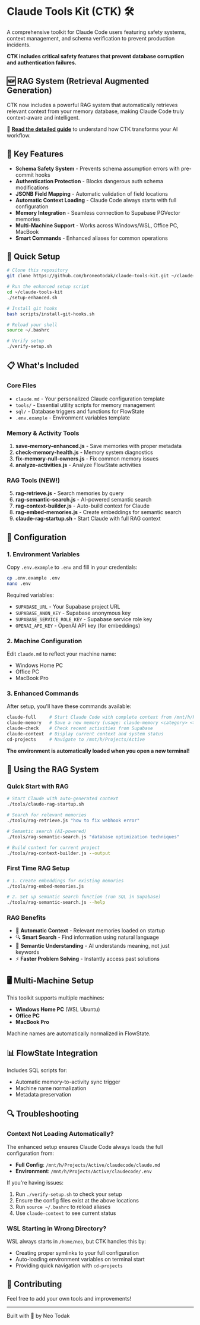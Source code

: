 # Claude Tools Kit (CTK) 🛠️

A comprehensive toolkit for Claude Code users featuring safety systems, context management, and schema verification to prevent production incidents.

**CTK includes critical safety features that prevent database corruption and authentication failures.**

## 🆕 RAG System (Retrieval Augmented Generation)

CTK now includes a powerful RAG system that automatically retrieves relevant context from your memory database, making Claude Code truly context-aware and intelligent.

📖 **[Read the detailed guide](README-DETAILED.md)** to understand how CTK transforms your AI workflow.

## 🎯 Key Features
- **Schema Safety System** - Prevents schema assumption errors with pre-commit hooks
- **Authentication Protection** - Blocks dangerous auth schema modifications
- **JSONB Field Mapping** - Automatic validation of field locations
- **Automatic Context Loading** - Claude Code always starts with full configuration
- **Memory Integration** - Seamless connection to Supabase PGVector memories
- **Multi-Machine Support** - Works across Windows/WSL, Office PC, MacBook
- **Smart Commands** - Enhanced aliases for common operations

## 🚀 Quick Setup

```bash
# Clone this repository
git clone https://github.com/broneotodak/claude-tools-kit.git ~/claude-tools-kit

# Run the enhanced setup script
cd ~/claude-tools-kit
./setup-enhanced.sh

# Install git hooks
bash scripts/install-git-hooks.sh

# Reload your shell
source ~/.bashrc

# Verify setup
./verify-setup.sh
```

## 📋 What's Included

### Core Files
- `claude.md` - Your personalized Claude configuration template
- `tools/` - Essential utility scripts for memory management
- `sql/` - Database triggers and functions for FlowState
- `.env.example` - Environment variables template

### Memory & Activity Tools
1. **save-memory-enhanced.js** - Save memories with proper metadata
2. **check-memory-health.js** - Memory system diagnostics
3. **fix-memory-null-owners.js** - Fix common memory issues
4. **analyze-activities.js** - Analyze FlowState activities

### RAG Tools (NEW!)
5. **rag-retrieve.js** - Search memories by query
6. **rag-semantic-search.js** - AI-powered semantic search
7. **rag-context-builder.js** - Auto-build context for Claude
8. **rag-embed-memories.js** - Create embeddings for semantic search
9. **claude-rag-startup.sh** - Start Claude with full RAG context

## 🔧 Configuration

### 1. Environment Variables
Copy `.env.example` to `.env` and fill in your credentials:
```bash
cp .env.example .env
nano .env
```

Required variables:
- `SUPABASE_URL` - Your Supabase project URL
- `SUPABASE_ANON_KEY` - Supabase anonymous key
- `SUPABASE_SERVICE_ROLE_KEY` - Supabase service role key
- `OPENAI_API_KEY` - OpenAI API key (for embeddings)

### 2. Machine Configuration
Edit `claude.md` to reflect your machine name:
- Windows Home PC
- Office PC
- MacBook Pro

### 3. Enhanced Commands
After setup, you'll have these commands available:

```bash
claude-full     # Start Claude Code with complete context from /mnt/h/Projects/Active/claudecode/
claude-memory   # Save a new memory (usage: claude-memory <category> <title> <content> <importance>)
claude-check    # Check recent activities from Supabase
claude-context  # Display current context and system status
cd-projects     # Navigate to /mnt/h/Projects/Active
```

**The environment is automatically loaded when you open a new terminal!**

## 🧠 Using the RAG System

### Quick Start with RAG
```bash
# Start Claude with auto-generated context
./tools/claude-rag-startup.sh

# Search for relevant memories
./tools/rag-retrieve.js "how to fix webhook error"

# Semantic search (AI-powered)
./tools/rag-semantic-search.js "database optimization techniques"

# Build context for current project
./tools/rag-context-builder.js --output
```

### First Time RAG Setup
```bash
# 1. Create embeddings for existing memories
./tools/rag-embed-memories.js

# 2. Set up semantic search function (run SQL in Supabase)
./tools/rag-semantic-search.js --help
```

### RAG Benefits
- 🎯 **Automatic Context** - Relevant memories loaded on startup
- 🔍 **Smart Search** - Find information using natural language
- 🧠 **Semantic Understanding** - AI understands meaning, not just keywords
- ⚡ **Faster Problem Solving** - Instantly access past solutions

## 🖥️ Multi-Machine Setup

This toolkit supports multiple machines:
- **Windows Home PC** (WSL Ubuntu)
- **Office PC**
- **MacBook Pro**

Machine names are automatically normalized in FlowState.

## 📊 FlowState Integration

Includes SQL scripts for:
- Automatic memory-to-activity sync trigger
- Machine name normalization
- Metadata preservation

## 🔍 Troubleshooting

### Context Not Loading Automatically?
The enhanced setup ensures Claude Code always loads the full configuration from:
- **Full Config**: `/mnt/h/Projects/Active/claudecode/claude.md`
- **Environment**: `/mnt/h/Projects/Active/claudecode/.env`

If you're having issues:
1. Run `./verify-setup.sh` to check your setup
2. Ensure the config files exist at the above locations
3. Run `source ~/.bashrc` to reload aliases
4. Use `claude-context` to see current status

### WSL Starting in Wrong Directory?
WSL always starts in `/home/neo`, but CTK handles this by:
- Creating proper symlinks to your full configuration
- Auto-loading environment variables on terminal start
- Providing quick navigation with `cd-projects`

## 🤝 Contributing

Feel free to add your own tools and improvements!

---
Built with 💜 by Neo Todak